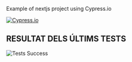 Example of nextjs project using Cypress.io

<!---Start place for the badge -->
[![Cypress.io](https://img.shields.io/badge/tested%20with-Cypress-04C38E.svg)](https://www.cypress.io/)

<!---End place for the badge -->
 
 
 
 
 
## RESULTAT DELS ÚLTIMS TESTS
![Tests Success](https://img.shields.io/badge/tested%20with-Cypress-04C38E.svg)
